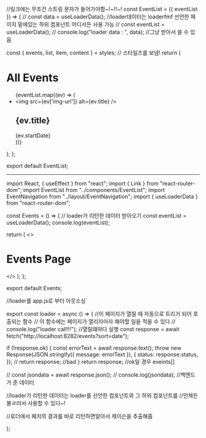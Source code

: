 //링크에는 무조건 스트링 문자가 들어가야함~!~!!~!
const EventList = ({ eventList }) => {
  //   const data = useLoaderData();
  //loader데이터는 loaderfmf 선언한 페이지 밑에있는 하위 컴포넌트 어디서든 사용 가능
  //   const eventList = useLoaderData();
  //   console.log("loader data : ", data); //그냥 받아서 쓸 수 있음

  const { events, list, item, content } = styles; // 스타일즈를 보냄!
  return (
    <div className={events}>
      <h1>All Events</h1>
      <ul className={list}>
        {eventList.map((ev) => (
          <li key={ev.id} className={item}>
            <Link to={ev.id.toString()}>
              <img src={ev['img-url']} alt={ev.title} />
              <div className={content}>
                <h2>{ev.title}</h2>
                <time>{ev.startDate}</time>
              </div>
            </Link>
          </li>
        ))}
      </ul>
    </div>
  );
};

export default EventList;

---
import React, { useEffect } from "react";
import { Link } from "react-router-dom";
import EventList from "../components/EventList";
import EventNavigation from "../layout/EventNavigation";
import { useLoaderData } from "react-router-dom";

const Events = () => {
  // loader가 리턴한 데이터 받아오기
  const eventList = useLoaderData();
  console.log(eventList);

  return (
    <>
      <h1>Events Page</h1>
      <EventList eventList={eventList} />
    </>
  );
};

export default Events;

//loader를 app.js로 부터 아웃소싱

export const loader = async () => {
  //이 페이지가 열릴 때 자동으로 트리거 되어 호출되는 함수
  // 이 함수에는 페이지가 열리자마자 해야할 일을 적을 수 있다
  // console.log("loader call!!!"); //열릴떄마다 실행
  const response = await fetch("http://localhost:8282/events?sort=date");

  if (!response.ok) {
    const errorText = await response.text();
    throw new Response(JSON.stringify({ message: errorText }), {
      status: response.status,
    });
    // return response; //bad
  }
  return response; //ok일 경우 eveints[]

  // const jsondata = await response.json();
  // console.log(jsondata); //백엔드가 준 데이터

  //loader가 리턴한 데이터는 loader를 선언한 컴포넌트와 그 하위 컴포넌트를
  //언제든 불ㄹ러서 사용할 수 있다~!

  //로더에서 페치의 결과를 바로 리턴하면알아서 제이슨을 추출해줌

};
